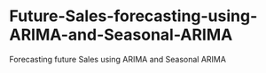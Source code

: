 # Future-Sales-forecasting-using-ARIMA-and-Seasonal-ARIMA
Forecasting future Sales using ARIMA and Seasonal ARIMA
